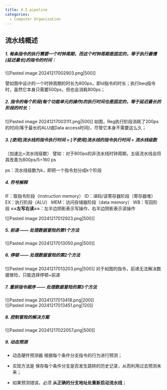 ```yaml
---
title: 4.5 pipeline
categories:
  - Computer Organization
---
```

流水线概述
---
##### 1. **每条指令的执行需要一个时钟周期，而这个时钟周期是固定的，等于执行最慢(延迟最长)的指令的时间**：
	
![[Pasted image 20241217002903.png|500]]
	
譬如图中设计的一个时钟周期的时长为800ps，即ld指令的时长；执行beq指令时，虽然它本身只需要500ps，但也会消耗800ps；


##### 2. **指令的每个阶段(每个功能单元的操作)的执行时间也是固定的，等于延迟最长的阶段的时长**：

![[Pasted image 20241217003111.png|500]]
如图，Reg执行阶段消耗了200ps的时间(等于最长的ALU或Data access时间)，尽管它本身不需要这么久；


##### 3. **[使用]流水线的指令执行时间 = [不使用]流水线的指令执行时间 ÷ 流水线级数**
（加速比=流水线级数）
譬如：对于800ps的非流水线时钟周期，五级流水线会将其改善为800ps/5=160 ps

ps：流水线级数为k，即把一个指令划分成k个阶段

##### 4. 符号解释
 
 IF：取指令阶段（instruction memory）
 ID：译码/读寄存器阶段（寄存器堆）
 EX：执行阶段（ALU）
 MEM：访问存储器阶段（data memory）
 WB：写回阶段
 **==左写右读==**：左半边阴影表示写操作、右半边阴影表示读操作

![[Pasted image 20241217012923.png|500]]

##### 5.  **前递** —— 处理数据冒险的第1个方法
![[Pasted image 20241217013050.png|500]]

##### 6.  **停顿** —— 处理数据冒险的第2个方法
	
![[Pasted image 20241217013203.png|500]]
对于如图的指令，前递无法解决数据冒险，只能选择停顿+前递

##### 7. **重排指令顺序** —— 处理数据冒险的第3个方法

![[Pasted image 20241217013418.png|200]]   
![[Pasted image 20241217013451.png|120]]

##### 8. 控制冒险的解决方案
![[Pasted image 20241217022057.png|500]]

##### 9. 动态预测
- 动态硬件预测器 根据每个条件分支指令的行为进行预测；
	
- 实现方法是 保存每个条件分支是否发生跳转的历史记录，从而利用过去预测未来；
	
-  如果预测错误，必须 **从正确的分支地址处重新启动流水线**；
